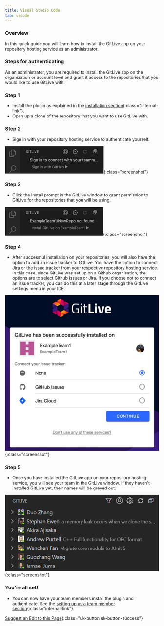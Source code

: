 ```yaml
---
title: Visual Studio Code
tab: vscode
---
```


### Overview

In this quick guide you will learn how to install the GitLive app on your repository hosting service as an administrator.

### Steps for authenticating

As an administrator, you are required to install the GitLive app on the organization or account level and grant it access to the repositories that you would like to use GitLive with.

### Step 1

* Install the plugin as explained in the [installation section](/){:class="internal-link"}.
* Open up a clone of the repository that you want to use GitLive with.

### Step 2

* Sign in with your repository hosting service to authenticate yourself.

![Authenticate with repository hosting service](/uploads/vscode-sign-in.jpg "Sign in"){:class="screenshot"}

### Step 3

* Click the Install prompt in the GitLive window to grant permission to GitLive for the repositories that you will be using.

![Confirm installation](/uploads/vscode-install-prompt.jpg  "Confirm installation"){:class="screenshot"}

### Step 4

* After successful installation on your repositories, you will also have the option to add an issue tracker to GitLive. You have the option to connect Jira or the issue tracker from your respective repository hosting service. In this case, since GitLive was set up on a Github organisation, the options are to select Github issues or Jira. If you choose not to connect an issue tracker, you can do this at a later stage through the GitLive settings menu in your IDE.

![Choose Issue Tracker](/uploads/choose-issue-tracker.jpg  "Choose Issue Tracker"){:class="screenshot"}

### Step 5

* Once you have installed the GitLive app on your repository hosting service, you will see your team in the GitLive window. If they haven't installed GitLive yet, their names will be greyed out.

![Confirm installation](/uploads/vscode-installed.png  "Confirm installation"){:class="screenshot"}


### You're all set!

* You can now have your team members install the plugin and authenticate. See the  [setting up as a team member section](/docs/teammember){:class="internal-link"}.


[Suggest an Edit to this Page](https://github.com/GitLiveApp/GitLive/edit/master/_sections/admin-vscode.md){:class="uk-button uk-button-success"}
